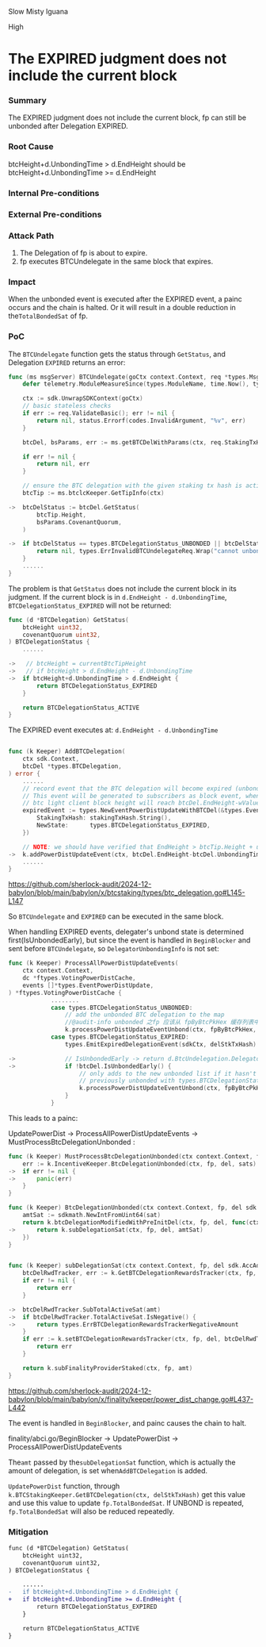 Slow Misty Iguana

High

# The EXPIRED judgment does not include the current block


### Summary
The EXPIRED judgment does not include the current block, fp can still be unbonded after Delegation EXPIRED.

### Root Cause
btcHeight+d.UnbondingTime > d.EndHeight should be btcHeight+d.UnbondingTime >= d.EndHeight

### Internal Pre-conditions

### External Pre-conditions

### Attack Path
1. The Delegation of fp is about to expire.
2. fp executes BTCUndelegate in the same block that expires.

### Impact

When the unbonded event is executed after the EXPIRED event, a painc occurs and the chain is halted.
Or it will result in a double reduction in the`TotalBondedSat` of fp.

### PoC

The `BTCUndelegate` function gets the status through `GetStatus`, and Delegation `EXPIRED` returns an error:

```go
func (ms msgServer) BTCUndelegate(goCtx context.Context, req *types.MsgBTCUndelegate) (*types.MsgBTCUndelegateResponse, error) {
	defer telemetry.ModuleMeasureSince(types.ModuleName, time.Now(), types.MetricsKeyBTCUndelegate)

	ctx := sdk.UnwrapSDKContext(goCtx)
	// basic stateless checks
	if err := req.ValidateBasic(); err != nil {
		return nil, status.Errorf(codes.InvalidArgument, "%v", err)
	}

	btcDel, bsParams, err := ms.getBTCDelWithParams(ctx, req.StakingTxHash)

	if err != nil {
		return nil, err
	}

	// ensure the BTC delegation with the given staking tx hash is active
	btcTip := ms.btclcKeeper.GetTipInfo(ctx)

->	btcDelStatus := btcDel.GetStatus(
		btcTip.Height,
		bsParams.CovenantQuorum,
	)

->	if btcDelStatus == types.BTCDelegationStatus_UNBONDED || btcDelStatus == types.BTCDelegationStatus_EXPIRED {
		return nil, types.ErrInvalidBTCUndelegateReq.Wrap("cannot unbond an unbonded BTC delegation")
	}
    ......
}
```

The problem is that `GetStatus` does not include the current block in its judgment. If the current block is in `d.EndHeight - d.UnbondingTime`, 
`BTCDelegationStatus_EXPIRED` will not be returned:

```go
func (d *BTCDelegation) GetStatus(
	btcHeight uint32,
	covenantQuorum uint32,
) BTCDelegationStatus {
    ......

->   // btcHeight = currentBtcTipHeight 
->   // if btcHeight > d.EndHeight - d.UnbondingTime
->	if btcHeight+d.UnbondingTime > d.EndHeight {
		return BTCDelegationStatus_EXPIRED
	}

	return BTCDelegationStatus_ACTIVE
}
```

The EXPIRED event executes at: `d.EndHeight - d.UnbondingTime`

```go

func (k Keeper) AddBTCDelegation(
	ctx sdk.Context,
	btcDel *types.BTCDelegation,
) error {
    ......
    // record event that the BTC delegation will become expired (unbonded) at EndHeight-w
    // This event will be generated to subscribers as block event, when the
    // btc light client block height will reach btcDel.EndHeight-wValue
    expiredEvent := types.NewEventPowerDistUpdateWithBTCDel(&types.EventBTCDelegationStateUpdate{
        StakingTxHash: stakingTxHash.String(),
        NewState:      types.BTCDelegationStatus_EXPIRED,
    })

    // NOTE: we should have verified that EndHeight > btcTip.Height + unbonding_time
->  k.addPowerDistUpdateEvent(ctx, btcDel.EndHeight-btcDel.UnbondingTime, expiredEvent)
	......
}

```
https://github.com/sherlock-audit/2024-12-babylon/blob/main/babylon/x/btcstaking/types/btc_delegation.go#L145-L147


So `BTCUndelegate` and `EXPIRED` can be executed in the same block.

When handling EXPIRED events, delegater's unbond state is determined first(IsUnbondedEarly), but since the event is handled in `BeginBlocker` and sent before `BTCUndelegate`, so `DelegatorUnbondingInfo` is not set:

```go
func (k Keeper) ProcessAllPowerDistUpdateEvents(
	ctx context.Context,
	dc *ftypes.VotingPowerDistCache,
	events []*types.EventPowerDistUpdate,
) *ftypes.VotingPowerDistCache {
	        ........
			case types.BTCDelegationStatus_UNBONDED:
				// add the unbonded BTC delegation to the map
				//@audit-info unbonded 之fp 应该从 fpByBtcPkHex 缓存列表中删除 UNBONDED 和 EXPIRED 同时发送?
				k.processPowerDistUpdateEventUnbond(ctx, fpByBtcPkHex, btcDel, unbondedSatsByFpBtcPk)
			case types.BTCDelegationStatus_EXPIRED:
				types.EmitExpiredDelegationEvent(sdkCtx, delStkTxHash)

->				// IsUnbondedEarly -> return d.BtcUndelegation.DelegatorUnbondingInfo != nil
->				if !btcDel.IsUnbondedEarly() {
					// only adds to the new unbonded list if it hasn't
					// previously unbonded with types.BTCDelegationStatus_UNBONDED
					k.processPowerDistUpdateEventUnbond(ctx, fpByBtcPkHex, btcDel, unbondedSatsByFpBtcPk)
				}
			}
```

This leads to a painc:

UpdatePowerDist -> ProcessAllPowerDistUpdateEvents -> MustProcessBtcDelegationUnbonded :

```go
func (k Keeper) MustProcessBtcDelegationUnbonded(ctx context.Context, fp, del sdk.AccAddress, sats uint64) {
	err := k.IncentiveKeeper.BtcDelegationUnbonded(ctx, fp, del, sats)
->	if err != nil {
->		panic(err)
	}
}

func (k Keeper) BtcDelegationUnbonded(ctx context.Context, fp, del sdk.AccAddress, sat uint64) error {
	amtSat := sdkmath.NewIntFromUint64(sat)
	return k.btcDelegationModifiedWithPreInitDel(ctx, fp, del, func(ctx context.Context, fp, del sdk.AccAddress) error {
->		return k.subDelegationSat(ctx, fp, del, amtSat)
	})
}


func (k Keeper) subDelegationSat(ctx context.Context, fp, del sdk.AccAddress, amt sdkmath.Int) error {
	btcDelRwdTracker, err := k.GetBTCDelegationRewardsTracker(ctx, fp, del)
	if err != nil {
		return err
	}

->	btcDelRwdTracker.SubTotalActiveSat(amt)
->	if btcDelRwdTracker.TotalActiveSat.IsNegative() {
->		return types.ErrBTCDelegationRewardsTrackerNegativeAmount
	}
	if err := k.setBTCDelegationRewardsTracker(ctx, fp, del, btcDelRwdTracker); err != nil {
		return err
	}

	return k.subFinalityProviderStaked(ctx, fp, amt)
}
```
https://github.com/sherlock-audit/2024-12-babylon/blob/main/babylon/x/finality/keeper/power_dist_change.go#L437-L442

The event is handled in `BeginBlocker`, and painc causes the chain to halt.

finality/abci.go/BeginBlocker -> UpdatePowerDist -> ProcessAllPowerDistUpdateEvents

The`amt` passed by the`subDelegationSat` function, which is actually the amount of delegation, is set when`AddBTCDelegation` is added.

`UpdatePowerDist` function, through `k.BTCStakingKeeper.GetBTCDelegation(ctx, delStkTxHash)`  get this value and use this value to update `fp.TotalBondedSat`. If UNBOND is repeated, `fp.TotalBondedSat` will also be reduced repeatedly.

### Mitigation

```diff
func (d *BTCDelegation) GetStatus(
	btcHeight uint32,
	covenantQuorum uint32,
) BTCDelegationStatus {

    ......
-	if btcHeight+d.UnbondingTime > d.EndHeight {
+	if btcHeight+d.UnbondingTime >= d.EndHeight {
		return BTCDelegationStatus_EXPIRED
	}

	return BTCDelegationStatus_ACTIVE
}
```